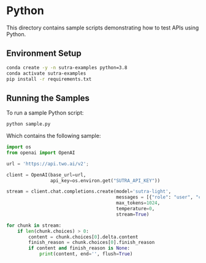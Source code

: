 # Python

This directory contains sample scripts demonstrating how to test APIs using Python.

## Environment Setup
```bash
conda create -y -n sutra-examples python=3.8
conda activate sutra-examples
pip install -r requirements.txt
```

## Running the Samples

To run a sample Python script:
  ```bash
  python sample.py
  ```
  
Which contains the following sample:
  ```python
  import os
  from openai import OpenAI

  url = 'https://api.two.ai/v2';

  client = OpenAI(base_url=url,
                  api_key=os.environ.get("SUTRA_API_KEY"))

  stream = client.chat.completions.create(model='sutra-light',
                                          messages = [{"role": "user", "content": "मुझे मंगल ग्रह के बारे में 5 पैराग्राफ दीजिए"}],
                                          max_tokens=1024,
                                          temperature=0,
                                          stream=True)

  for chunk in stream:
      if len(chunk.choices) > 0:
          content = chunk.choices[0].delta.content
          finish_reason = chunk.choices[0].finish_reason
          if content and finish_reason is None:
              print(content, end='', flush=True)
  ```

